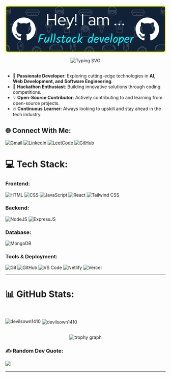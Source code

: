 ![Header](./github-header-image.png)
<br>



<div align="center" width="100%">
<img src="https://readme-typing-svg.demolab.com?font=Fira+Code&size=35&pause=1000&center=true&vCenter=true&random=false&width=435&height=60&lines=Hi%2C+I'm+Rahul+Singh" alt="Typing SVG" />
</div>

<br>

- 🚀 **Passionate Developer**: Exploring cutting-edge technologies in **AI, Web Development, and Software Engineering**.
- 🎯 **Hackathon Enthusiast**: Building innovative solutions through coding competitions.
- 💡 **Open-Source Contributor**: Actively contributing to and learning from open-source projects.
- 🔥 **Continuous Learner**: Always looking to upskill and stay ahead in the tech industry.

## 🌐 Connect With Me:
[![Gmail](https://img.shields.io/badge/Gmail-D14836?logo=gmail&logoColor=white)](mailto:rahulsingh231841@gmail.com)
[![LinkedIn](https://img.shields.io/badge/LinkedIn-0077B5?logo=linkedin&logoColor=white)](https://www.linkedin.com/in/rahul-b498a9250/)
[![LeetCode](https://img.shields.io/badge/LeetCode-FFA116?logo=leetcode&logoColor=black)](https://leetcode.com/rahul_1910)
[![GitHub](https://img.shields.io/badge/GitHub-100000?style=for-the-badge&logo=github&logoColor=white)](https://github.com/devilsown1410)

# 💻 Tech Stack:

### Frontend:
![HTML](https://img.shields.io/badge/HTML5-E34F26?style=for-the-badge&logo=html5&logoColor=white)
![CSS](https://img.shields.io/badge/CSS3-1572B6?style=for-the-badge&logo=css3&logoColor=white)
![JavaScript](https://img.shields.io/badge/JavaScript-F7DF1E?style=for-the-badge&logo=javascript&logoColor=black)
![React](https://img.shields.io/badge/React-20232A?style=for-the-badge&logo=react&logoColor=61DAFB)
![Tailwind CSS](https://img.shields.io/badge/Tailwind_CSS-38B2AC?style=for-the-badge&logo=tailwind-css&logoColor=white)

### Backend:
![NodeJS](https://img.shields.io/badge/Node.js-43853D?style=for-the-badge&logo=node.js&logoColor=white)
![ExpressJS](https://img.shields.io/badge/Express.js-404D59?style=for-the-badge)

### Database:
![MongoDB](https://img.shields.io/badge/MongoDB-4EA94B?style=for-the-badge&logo=mongodb&logoColor=white)

### Tools & Deployment:
![Git](https://img.shields.io/badge/GIT-E44C30?style=for-the-badge&logo=git&logoColor=white)
![GitHub](https://img.shields.io/badge/GitHub-100000?style=for-the-badge&logo=github&logoColor=white)
![VS Code](https://img.shields.io/badge/Visual_Studio_Code-0078D4?style=for-the-badge&logo=visual%20studio%20code&logoColor=white)
![Netlify](https://img.shields.io/badge/Netlify-00C7B7?style=for-the-badge&logo=netlify&logoColor=white)
![Vercel](https://img.shields.io/badge/Vercel-000000?style=for-the-badge&logo=vercel&logoColor=white)

---

# 📊 GitHub Stats:
<br/>
<p><img align="left" src="https://github-readme-stats.vercel.app/api/top-langs?username=devilsown1410&show_icons=true&locale=en&layout=compact&theme=tokyonight" alt="devilsown1410" /></p>

<p>&nbsp;<img align="center" src="https://github-readme-stats.vercel.app/api?username=devilsown1410&show_icons=true&locale=en&theme=tokyonight" alt="devilsown1410" /></p>



<br>
<div align="center">
  <img src="https://github-profile-trophy.vercel.app?username=devilsown1410&theme=dracula&column=-1&row=1&margin-w=8&margin-h=8&no-bg=false&no-frame=false&order=4" height="150" alt="trophy graph"  />
</div>

### ✍️ Random Dev Quote:
![](https://quotes-github-readme.vercel.app/api?type=vertical&theme=radical)

---
